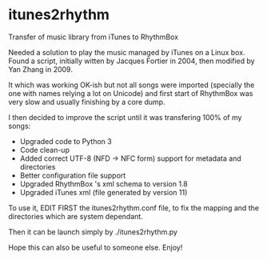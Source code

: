 itunes2rhythm
=============

Transfer of music library from iTunes to RhythmBox

Needed a solution to play the music managed by iTunes on a Linux box.
Found a script, initially witten by Jacques Fortier in 2004, then modified by Yan Zhang in 2009.

It which was working OK-ish but not all songs were imported (specially the one with names relying a lot on Unicode) and first start of RhythmBox was very slow and usually finishing by a core dump.

I then decided to improve the script until it was transfering 100% of my songs:

* Upgraded code to Python 3
* Code clean-up
* Added correct UTF-8 (NFD -> NFC form) support for metadata and directories
* Better configuration file support
* Upgraded RhythmBox 's xml schema to version 1.8
* Upgraded iTunes xml (file generated by version 11)

To use it, EDIT FIRST the itunes2rhythm.conf file, to fix the mapping and the directories which are system dependant.

Then it can be launch simply by ./itunes2rhythm.py

Hope this can also be useful to someone else. Enjoy!
